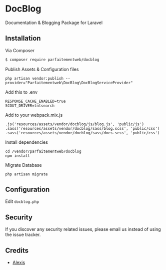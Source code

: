 # DocBlog

Documentation & Blogging Package for Laravel

## Installation

Via Composer

``` bash
$ composer require parfaitementweb/docblog
```

Publish Assets & Configuration files

```
php artisan vendor:publish --provider="Parfaitementweb\DocBlog\DocBlogServiceProvider"
```

Add this to .env
```
RESPONSE_CACHE_ENABLED=true
SCOUT_DRIVER=tntsearch
```

Add to your webpack.mix.js

```
.js('resources/assets/vendor/docblog/js/blog.js', 'public/js')
.sass('resources/assets/vendor/docblog/sass/blog.scss', 'public/css')
.sass('resources/assets/vendor/docblog/sass/docs.scss', 'public/css')
```

Install dependencies

```
cd /vendor/parfaitementweb/docblog
npm install
```

Migrate Database

```
php artisan migrate
```

## Configuration

Edit `docblog.php`

## Security

If you discover any security related issues, please email us instead of using the issue tracker.

## Credits

- [Alexis][link-author]

[ico-version]: https://img.shields.io/packagist/v/parfaitementweb/docblog.svg?style=flat-square
[ico-downloads]: https://img.shields.io/packagist/dt/parfaitementweb/docblog.svg?style=flat-square
[ico-travis]: https://img.shields.io/travis/parfaitementweb/docblog/master.svg?style=flat-square
[ico-styleci]: https://styleci.io/repos/12345678/shield

[link-packagist]: https://packagist.org/packages/parfaitementweb/docblog
[link-downloads]: https://packagist.org/packages/parfaitementweb/docblog
[link-travis]: https://travis-ci.org/parfaitementweb/docblog
[link-styleci]: https://styleci.io/repos/12345678
[link-author]: https://github.com/parfaitementweb
[link-contributors]: ../../contributors]